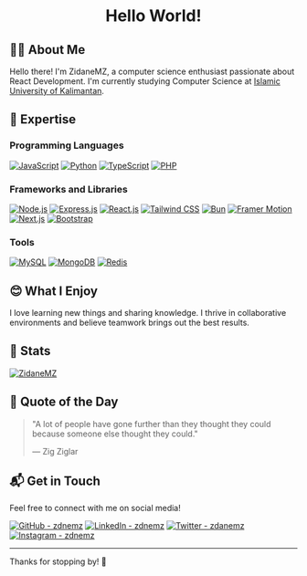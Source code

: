 <h1 align="center">Hello World!</h1>

## 🧑‍💻 About Me

Hello there! I'm ZidaneMZ, a computer science enthusiast passionate about React Development. I'm currently studying Computer Science at [Islamic University of Kalimantan](https://uniska-bjm.ac.id/).

## 🔧 Expertise

### Programming Languages

[![JavaScript](https://img.shields.io/badge/JavaScript-%23F7DF1E.svg?style=for-the-badge&logo=javascript&logoColor=black)](https://www.javascript.com/)
[![Python](https://img.shields.io/badge/Python-3776AB?style=for-the-badge&logo=python&logoColor=white)](https://www.python.org/)
[![TypeScript](https://img.shields.io/badge/TypeScript-3178C6?style=for-the-badge&logo=typescript&logoColor=white)](https://www.typescriptlang.org/)
[![PHP](https://img.shields.io/badge/PHP-777BB4?style=for-the-badge&logo=php&logoColor=white)](https://www.php.net/)

### Frameworks and Libraries

[![Node.js](https://img.shields.io/badge/Node.js-3c873a?style=for-the-badge&logo=node.js&logoColor=white)](https://nodejs.org)
[![Express.js](https://img.shields.io/badge/Express.js-404D59?style=for-the-badge&logo=express&logoColor=white)](https://expressjs.com/)
[![React.js](https://img.shields.io/badge/React.js-61DAFB?logo=react&style=for-the-badge&logoColor=white)](https://react.dev/)
[![Tailwind CSS](https://img.shields.io/badge/Tailwind%20CSS-38B2AC?style=for-the-badge&logo=tailwind-css&logoColor=white)](https://tailwindcss.com/)
[![Bun](https://img.shields.io/badge/Bun-000000?style=for-the-badge&logo=bun&logoColor=white)](https://bun.sh/)
[![Framer Motion](https://img.shields.io/badge/Framer%20Motion-EF008C?style=for-the-badge&logo=framer&logoColor=white)](https://www.framer.com/motion/)
[![Next.js](https://img.shields.io/badge/Next.js-000000?style=for-the-badge&logo=next.js&logoColor=white)](https://nextjs.org/)
[![Bootstrap](https://img.shields.io/badge/Bootstrap-563D7C?style=for-the-badge&logo=bootstrap&logoColor=white)](https://getbootstrap.com/)

### Tools

[![MySQL](https://img.shields.io/badge/MySQL-4479A1?style=for-the-badge&logo=mysql&logoColor=white)](https://www.mysql.com/)
[![MongoDB](https://img.shields.io/badge/MongoDB-47A248?style=for-the-badge&logo=mongodb&logoColor=white)](https://www.mongodb.com/)
[![Redis](https://img.shields.io/badge/Redis-DC382D?style=for-the-badge&logo=redis&logoColor=white)](https://redis.io/)

## 😊 What I Enjoy

I love learning new things and sharing knowledge. I thrive in collaborative environments and believe teamwork brings out the best results.

## 🌟 Stats

[![ZidaneMZ](https://github-readme-stats.vercel.app/api/wakatime/?username=ZidaneMZ&layout=compact&theme=radical&bg_color=161b22&hide_border=true)](https://wakatime.com/@ZidaneMZ)

## 💬 Quote of the Day

<!-- QUOTEOTD:START -->
> "A lot of people have gone further than they thought they could because someone else thought they could."
>
> — Zig Ziglar
<!-- QUOTEOTD:END -->

## 📬 Get in Touch

Feel free to connect with me on social media!

[![GitHub - zdnemz](https://img.shields.io/badge/zdnemz-%23121011.svg?style=flat-square&logo=GitHub&logoColor=white)](https://github.com/zdnemz)
[![LinkedIn - zdnemz](https://img.shields.io/badge/zdnemz-%230077B5.svg?style=flat-square&logo=LinkedIn&logoColor=white)](https://www.linkedin.com/in/zdnemz/)
[![Twitter - zdanemz](https://img.shields.io/badge/zdnemz-%23000000.svg?style=flat-square&logo=x&logoColor=white)](https://twitter.com/zdanemz)
[![Instagram - zdnemz](https://img.shields.io/badge/zdnmez-%23E4405F.svg?style=flat-square&logo=Instagram&logoColor=white)](https://instagram.com/zdnemz)

---

Thanks for stopping by! 🚀

